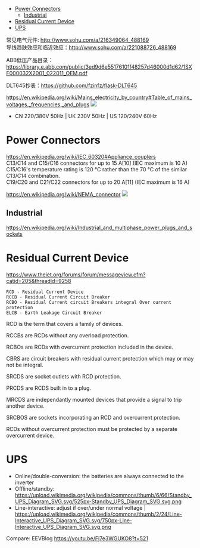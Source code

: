 <!-- TOC -->

- [Power Connectors](#power-connectors)
  - [Industrial](#industrial)
- [Residual Current Device](#residual-current-device)
- [UPS](#ups)

<!-- /TOC -->

常见电气元件: http://www.sohu.com/a/216349064_488169  
导线趋肤效应和临近效应：http://www.sohu.com/a/221088726_488169  

ABB低压产品目录： https://library.e.abb.com/public/3ed9d6e55176101f48257d46000d1d62/1SXF000032X2001_022011_OEM.pdf

DLT645抄表：https://github.com/fzinfz/flask-DLT645

https://en.wikipedia.org/wiki/Mains_electricity_by_country#Table_of_mains_voltages,_frequencies,_and_plugs
![](https://upload.wikimedia.org/wikipedia/commons/thumb/7/70/World_Map_of_Mains_Voltages_and_Frequencies%2C_Detailed.svg/1200px-World_Map_of_Mains_Voltages_and_Frequencies%2C_Detailed.svg.png)
- CN 220/380V 50Hz | UK 230V 50Hz | US 120/240V 60Hz

# Power Connectors
https://en.wikipedia.org/wiki/IEC_60320#Appliance_couplers  
C13/C14 and C15/C16 connectors for up to 15 A[10] (IEC maximum is 10 A)  
C15/C16's temperature rating is 120 °C rather than the 70 °C of the similar C13/C14 combination.  
C19/C20 and C21/C22 connectors for up to 20 A[11] (IEC maximum is 16 A)

https://en.wikipedia.org/wiki/NEMA_connector
![](https://upload.wikimedia.org/wikipedia/commons/thumb/0/0d/NEMA_simplified_pins.svg/525px-NEMA_simplified_pins.svg.png)

## Industrial
https://en.wikipedia.org/wiki/Industrial_and_multiphase_power_plugs_and_sockets


# Residual Current Device
https://www.theiet.org/forums/forum/messageview.cfm?catid=205&threadid=9258

    RCD - Residual Current Device 
    RCCB - Residual Current Circuit Breaker 
    RCBO - Residual Current circuit Breakers integral Over current protection 
    ELCB - Earth Leakage Circuit Breaker 

RCD is the term that covers a family of devices.

RCCBs are RCDs without any overload protection.

RCBOs are RCDs with overcurrent protection included in the device.

CBRS are circuit breakers with residual current protection which may or may not be integral.

SRCDS are socket outlets with RCD protection.

PRCDS are RCDS built in to a plug.

MRCDS are independantly mounted devices that provide a signal to trip another device.

SRCBOS are sockets incorporating an RCD and overcurrent protection.

RCDs without overcurrent protection must be protected by a separate overcurrent device.

# UPS
- Online/double-conversion: the batteries are always connected to the inverter
- Offline/standby: https://upload.wikimedia.org/wikipedia/commons/thumb/6/66/Standby_UPS_Diagram_SVG.svg/525px-Standby_UPS_Diagram_SVG.svg.png  
- Line-interactive:  adjust if over/under normal voltage | 
https://upload.wikimedia.org/wikipedia/commons/thumb/2/24/Line-Interactive_UPS_Diagram_SVG.svg/750px-Line-Interactive_UPS_Diagram_SVG.svg.png

Compare: EEVBlog https://youtu.be/Fj7e3WGUKO8?t=521  

